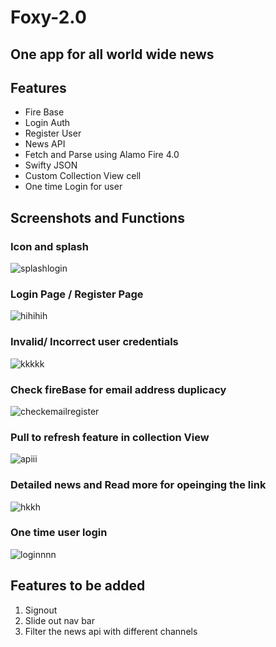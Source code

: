 # Foxy-2.0
## One app for all world wide news

## Features

- Fire Base
- Login Auth
- Register User
- News API
- Fetch and Parse using Alamo Fire 4.0
- Swifty JSON
- Custom Collection View cell
- One time Login for user

## Screenshots and Functions

### Icon and splash

![splashlogin](https://user-images.githubusercontent.com/32428855/50582718-74d67c00-0e8a-11e9-8c90-496e65ce3386.gif)

### Login Page / Register Page

![hihihih](https://user-images.githubusercontent.com/32428855/50582165-5ec6bc80-0e86-11e9-8f61-bb77525ce751.gif)

### Invalid/ Incorrect user credentials

![kkkkk](https://user-images.githubusercontent.com/32428855/50582167-5ec6bc80-0e86-11e9-825b-e46a0b4fe8aa.gif)

### Check fireBase for email address duplicacy 

![checkemailregister](https://user-images.githubusercontent.com/32428855/50582164-5e2e2600-0e86-11e9-8a8c-fb657828f3e8.gif)

### Pull to refresh feature in collection View

![apiii](https://user-images.githubusercontent.com/32428855/50582163-5e2e2600-0e86-11e9-8cf8-a65a9a89ca23.gif)

### Detailed news and Read more for opeinging the link

![hkkh](https://user-images.githubusercontent.com/32428855/50582166-5ec6bc80-0e86-11e9-8069-f522fdedf691.gif)

### One time user login 

![loginnnn](https://user-images.githubusercontent.com/32428855/50582168-5f5f5300-0e86-11e9-81a2-d3aabb441380.gif)





## Features to be added
 1. Signout
 2. Slide out nav bar
 3. Filter the news api with different channels






